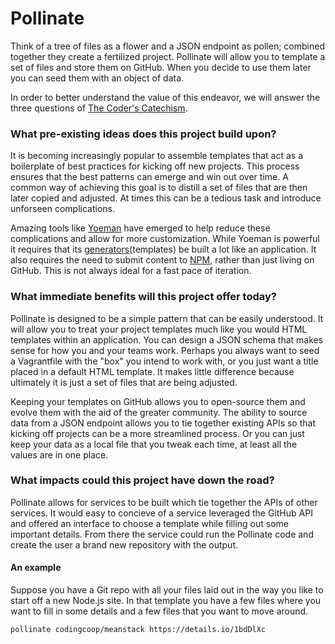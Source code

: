# Pollinate

Think of a tree of files as a flower and a JSON endpoint as pollen; combined
together they create a fertilized project. Pollinate will allow you to template
a set of files and store them on GitHub.  When you decide to use them later
you can seed them with an object of data.

In order to better understand the value of this endeavor, we will answer the
three questions of [The Coder's Catechism](https://github.com/codingcoop/coders-catechism).

### What pre-existing ideas does this project build upon?

It is becoming increasingly popular to assemble templates that act as a
boilerplate of best practices for kicking off new projects. This process ensures
that the best patterns can emerge and win out over time. A common way of
achieving this goal is to distill a set of files that are then later copied and
adjusted. At times this can be a tedious task and introduce unforseen
complications.

Amazing tools like [Yoeman](http://yeoman.io/) have emerged to help reduce
these complications and allow for more customization. While Yoeman is powerful
it requires that its [generators](http://yeoman.io/authoring/)(templates) be
built a lot like an application. It also requires the need to submit content to
[NPM](https://www.npmjs.org/), rather than just living on GitHub. This is not
always ideal for a fast pace of iteration.

### What immediate benefits will this project offer today?

Pollinate is designed to be a simple pattern that can be easily understood. It
will allow you to treat your project templates much like you would HTML
templates within an application. You can design a JSON schema that makes sense
for how you and your teams work. Perhaps you always want to seed a Vagrantfile
with the "box" you intend to work with, or you just want a title placed in a
default HTML template. It makes little difference because ultimately it is just
a set of files that are being adjusted.

Keeping your templates on GitHub allows you to open-source them and evolve them
with the aid of the greater community. The ability to source data from a JSON
endpoint allows you to tie together existing APIs so that kicking off projects
can be a more streamlined process. Or you can just keep your data as a local
file that you tweak each time, at least all the values are in one place.

### What impacts could this project have down the road?

Pollinate allows for services to be built which tie together the APIs of other
services. It would easy to concieve of a service leveraged the GitHub API and
offered an interface to choose a template while filling out some important
details. From there the service could run the Pollinate code and create the
user a brand new repository with the output.

#### An example

Suppose you have a Git repo with all your files laid out in the way you
like to start off a new Node.js site.  In that template you have a few
files where you want to fill in some details and a few files that you want
to move around.

```
pollinate codingcoop/meanstack https://details.io/1bdDlXc
```
